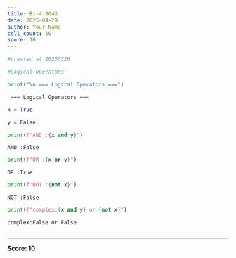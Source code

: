 ```yaml
---
title: Ex-4-8643
date: 2025-04-29
author: Your Name
cell_count: 10
score: 10
---
```


```python
#created at 20250326
```


```python
#Logical Operators
```


```python
print("\n === Logical Operators ===")
```

    
     === Logical Operators ===



```python
x = True
```


```python
y = False
```


```python
print(f"AND :{x and y}")
```

    AND :False



```python
print(f"OR :{x or y}")
```

    OR :True



```python
print(f"NOT :{not x}")
```

    NOT :False



```python
print(f"complex:{x and y} or {not x}")
```

    complex:False or False



```python

```


---
**Score: 10**